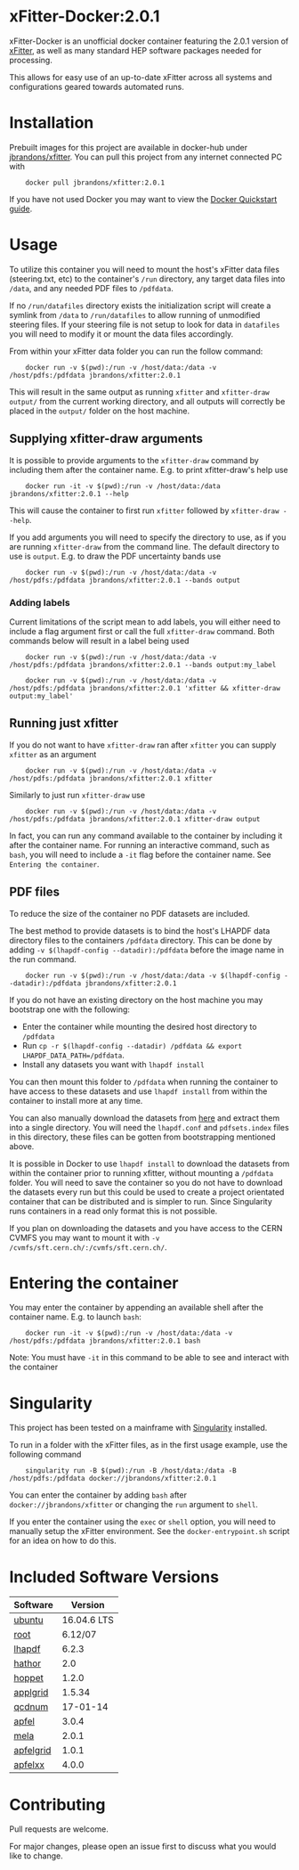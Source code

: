 # xFitter-Docker:2.0.1
xFitter-Docker is an unofficial docker container featuring the 2.0.1 version of [xFitter](https://www.xfitter.org/xFitter/), as well as many standard HEP software packages needed for processing.

This allows for easy use of an up-to-date xFitter across all systems and configurations geared towards automated runs.

# Installation
Prebuilt images for this project are available in docker-hub under [jbrandons/xfitter](https://hub.docker.com/r/jbrandons/xfitter). You can pull this project from any internet connected PC with
```
    docker pull jbrandons/xfitter:2.0.1
```
If you have not used Docker you may want to view the [Docker Quickstart guide](https://docs.docker.com/get-started/).

# Usage
To utilize this container you will need to mount the host's xFitter data files (steering.txt, etc) to the container's `/run` directory, any target data files into `/data`, and any needed PDF files to `/pdfdata`. 

If no `/run/datafiles` directory exists the initialization script will create a symlink from `/data` to `/run/datafiles` to allow running of unmodified steering files. If your steering file is not setup to look for data in `datafiles` you will need to modify it or mount the data files accordingly.

From within your xFitter data folder you can run the follow command:
```
    docker run -v $(pwd):/run -v /host/data:/data -v /host/pdfs:/pdfdata jbrandons/xfitter:2.0.1
```
This will result in the same output as running  `xfitter` and `xfitter-draw output/` from the current working directory, and all outputs will correctly be placed in the `output/` folder on the host machine.

## Supplying xfitter-draw arguments
It is possible to provide arguments to the `xfitter-draw` command by including them after the container name. E.g. to print xfitter-draw's help use  
```
    docker run -it -v $(pwd):/run -v /host/data:/data jbrandons/xfitter:2.0.1 --help
```
This will cause the container to first run `xfitter` followed by `xfitter-draw --help`. 

If you add arguments you will need to specify the directory to use, as if you are running `xfitter-draw` from the command line. The default directory to use is `output`. E.g. to draw the PDF uncertainty bands use
```
    docker run -v $(pwd):/run -v /host/data:/data -v /host/pdfs:/pdfdata jbrandons/xfitter:2.0.1 --bands output
```

### Adding labels
Current limitations of the script mean to add labels, you will either need to include a flag argument first or call the full `xfitter-draw` command. Both commands below will result in a label being used
```
    docker run -v $(pwd):/run -v /host/data:/data -v /host/pdfs:/pdfdata jbrandons/xfitter:2.0.1 --bands output:my_label
```
```
    docker run -v $(pwd):/run -v /host/data:/data -v /host/pdfs:/pdfdata jbrandons/xfitter:2.0.1 'xfitter && xfitter-draw output:my_label'
```
## Running just xfitter
If you do not want to have `xfitter-draw` ran after `xfitter` you can supply `xfitter` as an argument
```
    docker run -v $(pwd):/run -v /host/data:/data -v /host/pdfs:/pdfdata jbrandons/xfitter:2.0.1 xfitter
```

Similarly to just run `xfitter-draw` use
```
    docker run -v $(pwd):/run -v /host/data:/data -v /host/pdfs:/pdfdata jbrandons/xfitter:2.0.1 xfitter-draw output
```

In fact, you can run any command available to the container by including it after the container name. For running an interactive command, such as `bash`, you will need to include a `-it` flag before the container name. See `Entering the container`.

## PDF files
To reduce the size of the container no PDF datasets are included. 

The best method to provide datasets is to bind the host's LHAPDF data directory files to the containers `/pdfdata` directory. This can be done by adding `-v $(lhapdf-config --datadir):/pdfdata` before the image name in the run command.
```
    docker run -v $(pwd):/run -v /host/data:/data -v $(lhapdf-config --datadir):/pdfdata jbrandons/xfitter:2.0.1
```
 If you do not have an existing directory on the host machine you may bootstrap one with the following:

* Enter the container while mounting the desired host directory to `/pdfdata`
* Run `cp -r $(lhapdf-config --datadir) /pdfdata && export LHAPDF_DATA_PATH=/pdfdata`. 
* Install any datasets you want with `lhapdf install`
  
You can then mount this folder to `/pdfdata` when running the container to have access to these datasets and use `lhapdf install` from within the container to install more at any time.

 You can also manually download the datasets from [here](http://lhapdfsets.web.cern.ch/lhapdfsets/current/) and extract them into a single directory. You will need the `lhapdf.conf` and `pdfsets.index` files in this directory, these files can be gotten from bootstrapping mentioned above. 
 
 It is possible in Docker to use `lhapdf install` to download the datasets from within the container prior to running xfitter, without mounting a `/pdfdata` folder. You will need to save the container so you do not have to download the datasets every run but this could be used to create a project orientated container that can be distributed and is simpler to run. Since Singularity runs containers in a read only format this is not possible.
 
 If you plan on downloading the datasets and you have access to the CERN CVMFS you may want to mount it with `-v /cvmfs/sft.cern.ch/:/cvmfs/sft.cern.ch/`.

# Entering the container
You may enter the container by appending an available shell after the container name. E.g. to launch `bash`:
```
    docker run -it -v $(pwd):/run -v /host/data:/data -v /host/pdfs:/pdfdata jbrandons/xfitter:2.0.1 bash
```
Note: You must have `-it` in this command to be able to see and interact with the container

# Singularity
This project has been tested on a mainframe with [Singularity](https://sylabs.io/docs/) installed.

To run in a folder with the xFitter files, as in the first usage example, use the following command
```
    singularity run -B $(pwd):/run -B /host/data:/data -B /host/pdfs:/pdfdata docker://jbrandons/xfitter:2.0.1
```

You can enter the container by adding `bash` after `docker://jbrandons/xfitter` or changing the `run` argument to `shell`. 

If you enter the container using the `exec` or `shell` option, you will need to manually setup the xFitter environment. See the `docker-entrypoint.sh` script for an idea on how to do this.

# Included Software Versions
|Software|Version|
|--------|-------|
|[ubuntu](https://ubuntu.com/)|16.04.6 LTS|
|[root](https://root.cern.ch/)|6.12/07|
|[lhapdf](https://lhapdf.hepforge.org/)|6.2.3|
|[hathor](https://www-zeuthen.desy.de/~moch/hathor/)|2.0|
|[hoppet](https://hoppet.hepforge.org)|1.2.0|
|[applgrid](https://applgrid.hepforge.org/)|1.5.34|
|[qcdnum](https://www.nikhef.nl/~h24/qcdnum/)|17-01-14|
|[apfel](https://apfel.hepforge.org/)|3.0.4|
|[mela](https://apfel.hepforge.org/mela.html)|2.0.1|
|[apfelgrid](https://github.com/zenaiev/APFELgrid)|1.0.1|
|[apfelxx](https://github.com/vbertone/apfelxx/)|4.0.0|

# Contributing
Pull requests are welcome. 

For major changes, please open an issue first to discuss what you would like to change.
